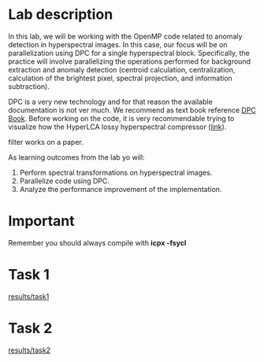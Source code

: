 
# Lab description
In this lab, we will be working with the OpenMP code related to anomaly detection in hyperspectral images. In this case, our focus will be on parallelization using DPC for a single hyperspectral block. Specifically, the practice will involve parallelizing the operations performed for background extraction and anomaly detection (centroid calculation, centralization, calculation of the brightest pixel, spectral projection, and information subtraction).


DPC is a very new technology and for that reason the available documentation is not ver much. We recommend as text book reference [DPC Book](https://link.springer.com/content/pdf/10.1007%2F978-1-4842-5574-2.pdf). Before working on the code, it is very recommendable trying to visualize how the HyperLCA lossy hyperspectral compressor ([link](LbLFAD.md)).


filter works on a paper. 

As learning outcomes from the lab yo will:
1. Perform spectral transformations on hyperspectral images.
2. Parallelize code using DPC.
3. Analyze the performance improvement of the implementation.

# Important
Remember you should always compile with **icpx -fsycl**

# Task 1
[results/task1](results/task1)

# Task 2
[results/task2](results/task2)




